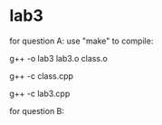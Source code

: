# lab3

for question A:
use "make" to compile:

g++ -o lab3 lab3.o class.o

g++ -c class.cpp

g++ -c lab3.cpp


for question B:
